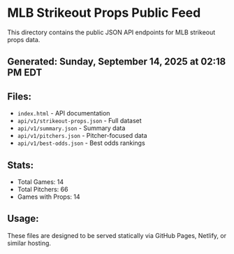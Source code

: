 # MLB Strikeout Props Public Feed

This directory contains the public JSON API endpoints for MLB strikeout props data.

## Generated: Sunday, September 14, 2025 at 02:18 PM EDT

## Files:
- `index.html` - API documentation
- `api/v1/strikeout-props.json` - Full dataset
- `api/v1/summary.json` - Summary data
- `api/v1/pitchers.json` - Pitcher-focused data  
- `api/v1/best-odds.json` - Best odds rankings

## Stats:
- Total Games: 14
- Total Pitchers: 66
- Games with Props: 14

## Usage:
These files are designed to be served statically via GitHub Pages, Netlify, or similar hosting.
